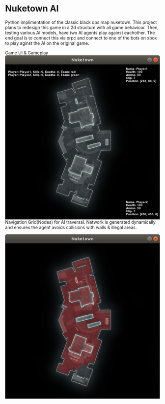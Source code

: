 # Nuketown AI
Python implimentation of the classic black ops map nuketown. This project plans to redesign this game in a 2d structure with all game behaviour. Then, testing various AI models, have two AI agents play against eachother. The end goal is to connect this via xrpc and connect to one of the bots on xbox to play aginst the AI on the original game.

Game UI & Gameplay
<img align="left" src="https://github.com/ryan75195/Nuketown/blob/master/Gameplay.png">    
<style type="text/css">
.image-left {
  display: block;
  margin-left: auto;
  margin-right: auto;
  float: right; }
</style>

    </style>

Navigation Grid(Nodes) for AI traversal. Network is generated dynamically and ensures the agent avoids collisions with walls & illegal areas.

<img align="left" src="https://github.com/ryan75195/Nuketown/blob/master/Nodes.png">
<style type="text/css">
.image-left {
  display: block;
  margin-left: auto;
  margin-right: auto;
  float: right; }
</style>
